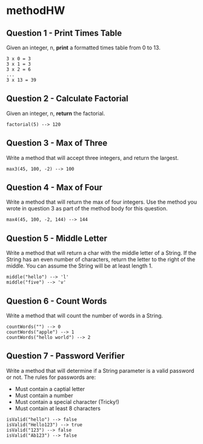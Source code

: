 # methodHW

## Question 1 - Print Times Table
Given an integer, n, **print** a formatted times table from 0 to 13.
```
3 x 0 = 3
3 x 1 = 3
3 x 2 = 6
...
3 x 13 = 39
```


## Question 2 - Calculate Factorial
Given an integer, n, **return** the factorial.
```
factorial(5) --> 120
```


## Question 3 - Max of Three
Write a method that will accept three integers, and return the largest.
```
max3(45, 100, -2) --> 100
```


## Question 4 - Max of Four
Write a method that will return the max of four integers.  Use the method you wrote in question 3 as part of the method body for this question.
```
max4(45, 100, -2, 144) --> 144
```


## Question 5 - Middle Letter
Write a method that will return a char with the middle letter of a String.  If the String has an even number of characters, return the letter to the right of the middle.  You can assume the String will be at least length 1.
```
middle("hello") --> 'l'
middle("five") --> 'v'
```


## Question 6 - Count Words
Write a method that will count the number of words in a String. 
```
countWords("") --> 0
countWords("apple") --> 1
countWords("hello world") --> 2
```


## Question 7 - Password Verifier
Write a method that will determine if a String parameter is a valid password or not.  The rules for passwords are:
  * Must contain a captial letter
  * Must contain a number
  * Must contain a special character (Tricky!)
  * Must contain at least 8 characters
```
isValid("hello") --> false
isValid("Hello123") --> true
isValid("123") --> false
isValid("Ab123") --> false
    
